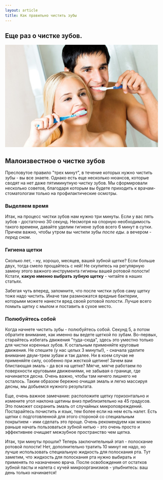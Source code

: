 ```yaml
---
layout: article
title: Как правильно чистить зубы
---
```

## Еще раз о чистке зубов.

<span class="image left">![как правильно чистить зубы](/images/2-min.jpg)</span>

## Малоизвестное о чистке зубов

Пресловутое правило "трех минут", в течение которых нужно чистить зубы - вы все знаете. Однако есть еще несколько нюансов, которые сводят на нет даже пятиминутную чистку зубов. Мы сформировали несколько советов, благодаря которым вы будете приходить к врачам-стоматологам только на профилактические осмотры.  

### Выделяем время

Итак, на процесс чистки зубов нам нужно три минуты. Если у вас пять зубов - достаточно 30 секунд. Несмотря на спорную необходимость такого времени, давайте уделим гигиене зубов всего 6 минут в сутки. Причем важно, чтобы утром вы чистили зубы _после еды_. а вечером - _перед сном_.  

### Гигиена щетки

Сколько лет, - ну, хорошо, месяцев, вашей зубной щетке? Если больше двух, тогда смело прощайтесь с ней! Не скупитесь на регулярную замену этого важного инструмента гигиены вашей ротовой полости! Кстати, **какую именно выбрать зубную щетку** - читайте в наших статьях.  

Забегая чуть вперед, запомните, что после чистки зубов саму щетку тоже надо чистить. Иначе там размножатся вредные бактерии, которыми можете нанести вред своей ротовой полости. Лучше всего помыть щетку с мылом и поставить в сухое место.  

### Полюбуйтесь собой

Когда начнете чистить зубы - полюбуйтесь собой. Секунд 5, а потом обратите внимание, как именно вы ведете щеткой по зубам. Во-первых, старайтесь избегать движения "туда-сюда", здесь это уместно только для чистки коренных зубов. К остальным применяйте круговые движения. Не спешите (у нас целых 3 минуты!), - сначала уделите внимание двум-трем зубам и так далее. Ни в коем случае не применяйте силу, особенно при жесткой щетине! Зачем вам блистающая эмаль - да вся на щетке? Мягче, мягче работаем по поверхности круговыми движениями, не забывая о границе, где начинается десна. Очень важно, чтобы там ничего лишнего не осталось. Таким образом бережно очищая эмаль и легко массируя десны, мы добьемся нужного результата.  

Еще, очень важное замечание: расположите щетку горизонтально и измените угол наклона щетины вниз приблизительно на 45 градусов. Это поможет сохранить эмаль от случайных микроповреждений. Постарайтесь почистить и язык, тем более если на нем есть налет. Есть щетки с подготовленной для этого стороной со специальным покрытием - ими сделать это проще. Очень рекомендуем как можно раньше начать пользоваться зубной нитью - это очень просто и эффективнее очищает межзубное пространство чем щетка.  

Итак, три минуты прошли? Теперь заключительный этап - полоскание ротовой полости! Нет, дополнительно тратить 10 минут не надо, но лучше использовать специальную жидкость для полоскания рта. Тут заметим, что жидкость для полоскания рта нужно выбирать и применять по назначению врача. После освобождения от остатков зубной пасты и налета с кучей микроорганизмов - улыбнитесь: ваш день только начинается!
